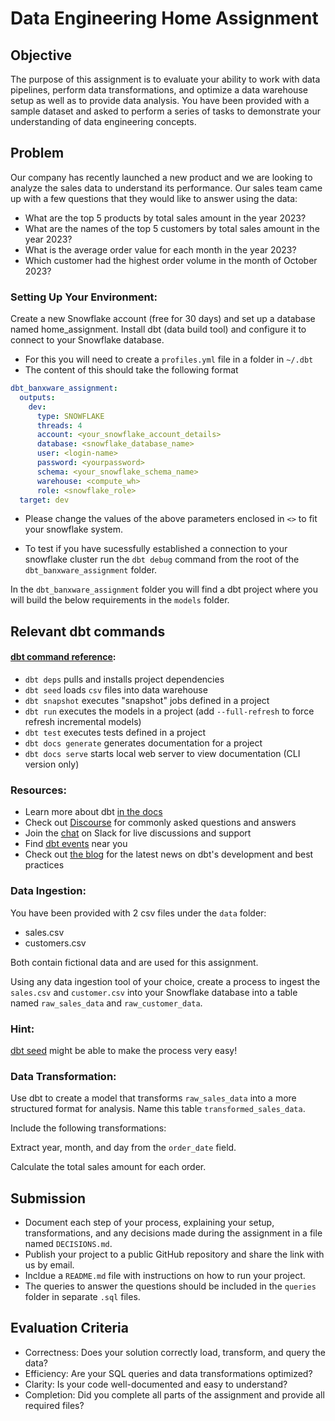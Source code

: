 # Data Engineering Home Assignment

## Objective

The purpose of this assignment is to evaluate your ability to work with data pipelines, perform data transformations, and optimize a data warehouse setup as well as to provide data analysis. You have been provided with a sample dataset and asked to perform a series of tasks to demonstrate your understanding of data engineering concepts.

## Problem

Our company has recently launched a new product and we are looking to analyze the sales data to understand its performance. Our sales team came up with a few questions that they would like to answer using the data:

- What are the top 5 products by total sales amount in the year 2023?
- What are the names of the top 5 customers by total sales amount in the year 2023?
- What is the average order value for each month in the year 2023?
- Which customer had the highest order volume in the month of October 2023?

### Setting Up Your Environment:

Create a new Snowflake account (free for 30 days) and set up a database named home_assignment.
Install dbt (data build tool) and configure it to connect to your Snowflake database.

- For this you will need to create a `profiles.yml` file in a folder in `~/.dbt`
- The content of this should take the following format

```yml
dbt_banxware_assignment:
  outputs:
    dev:
      type: SNOWFLAKE
      threads: 4
      account: <your_snowflake_account_details>
      database: <snowflake_database_name>
      user: <login-name>
      password: <yourpassword>
      schema: <your_snowflake_schema_name>
      warehouse: <compute_wh>
      role: <snowflake_role>
  target: dev
```

- Please change the values of the above parameters enclosed in `<>` to fit your snowflake system.

- To test if you have sucessfully established a connection to your snowflake cluster run the `dbt debug` command from the root of the `dbt_banxware_assignment` folder.

In the `dbt_banxware_assignment` folder you will find a dbt project where you will build the below requirements in the `models` folder.

## Relevant dbt commands

#### [dbt command reference](https://docs.getdbt.com/reference/dbt-commands):

- `dbt deps` pulls and installs project dependencies
- `dbt seed` loads `csv` files into data warehouse
- `dbt snapshot` executes "snapshot" jobs defined in a project
- `dbt run` executes the models in a project (add `--full-refresh` to force refresh incremental models)
- `dbt test` executes tests defined in a project
- `dbt docs generate` generates documentation for a project
- `dbt docs serve` starts local web server to view documentation (CLI version only)

### Resources:

- Learn more about dbt [in the docs](https://docs.getdbt.com/docs/introduction)
- Check out [Discourse](https://discourse.getdbt.com/) for commonly asked questions and answers
- Join the [chat](https://community.getdbt.com/) on Slack for live discussions and support
- Find [dbt events](https://events.getdbt.com) near you
- Check out [the blog](https://blog.getdbt.com/) for the latest news on dbt's development and best practices

### Data Ingestion:

You have been provided with 2 csv files under the `data` folder:

- sales.csv
- customers.csv

Both contain fictional data and are used for this assignment.

Using any data ingestion tool of your choice, create a process to ingest the `sales.csv` and `customer.csv` into your Snowflake database into a table named `raw_sales_data` and `raw_customer_data`.

### Hint:

[dbt seed](https://docs.getdbt.com/docs/build/seeds) might be able to make the process very easy!

### Data Transformation:

Use dbt to create a model that transforms `raw_sales_data` into a more structured format for analysis. Name this table `transformed_sales_data`.

Include the following transformations:

Extract year, month, and day from the `order_date` field.

Calculate the total sales amount for each order.

## Submission

- Document each step of your process, explaining your setup, transformations, and any decisions made during the assignment in a file named `DECISIONS.md`.
- Publish your project to a public GitHub repository and share the link with us by email.
- Incldue a `README.md` file with instructions on how to run your project.
- The queries to answer the questions should be included in the `queries` folder in separate `.sql` files.

## Evaluation Criteria

- Correctness: Does your solution correctly load, transform, and query the data?
- Efficiency: Are your SQL queries and data transformations optimized?
- Clarity: Is your code well-documented and easy to understand?
- Completion: Did you complete all parts of the assignment and provide all required files?
